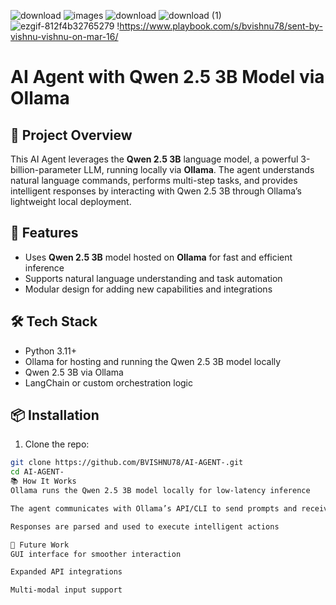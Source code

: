 ![download](https://github.com/user-attachments/assets/f9286a9b-2302-4069-a1d4-7667a5f7c816)
![images](https://github.com/user-attachments/assets/0117b215-a8ff-433c-bfa8-c3727a70929c)
![download](https://github.com/user-attachments/assets/1d755244-f642-47ee-bd70-26b67c723a0a)
![download (1)](https://github.com/user-attachments/assets/f7da389d-40d9-4a7c-848b-61614bbe083c)
![ezgif-812f4b32765279](https://github.com/user-attachments/assets/64ed5f66-16a6-4df6-8cff-91c699fed975)
!https://www.playbook.com/s/bvishnu78/sent-by-vishnu-vishnu-on-mar-16/
# AI Agent with Qwen 2.5 3B Model via Ollama

## 🧠 Project Overview

This AI Agent leverages the **Qwen 2.5 3B** language model, a powerful 3-billion-parameter LLM, running locally via **Ollama**. The agent understands natural language commands, performs multi-step tasks, and provides intelligent responses by interacting with Qwen 2.5 3B through Ollama’s lightweight local deployment.

## 🚀 Features

- Uses **Qwen 2.5 3B** model hosted on **Ollama** for fast and efficient inference  
- Supports natural language understanding and task automation  
- Modular design for adding new capabilities and integrations

## 🛠️ Tech Stack

- Python 3.11+  
- Ollama for hosting and running the Qwen 2.5 3B model locally  
- Qwen 2.5 3B via Ollama  
- LangChain or custom orchestration logic

## 📦 Installation

1. Clone the repo:

```bash
git clone https://github.com/BVISHNU78/AI-AGENT-.git
cd AI-AGENT-
📚 How It Works
Ollama runs the Qwen 2.5 3B model locally for low-latency inference

The agent communicates with Ollama’s API/CLI to send prompts and receive completions

Responses are parsed and used to execute intelligent actions

🚧 Future Work
GUI interface for smoother interaction

Expanded API integrations

Multi-modal input support
